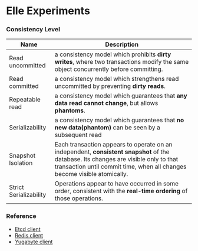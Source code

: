 # Elle Experiments 

### Consistency Level 

Name | Description | 
------------ | ------------ | 
Read uncommitted | a consistency model which prohibits **dirty writes**, where two transactions modify the same object concurrently before committing. | 
Read committed | a consistency model which strengthens read uncommitted by preventing **dirty reads**. | 
Repeatable read | a consistency model which guarantees that **any data read cannot change**, but allows **phantoms**. |
Serializability | a consistency model which  guarantees that **no new data(phantom)** can be seen by a subsequent read |
Snapshot Isolation | Each transaction appears to operate on an independent, **consistent snapshot** of the database. Its changes are visible only to that transaction until commit time, when all changes become visible atomically. | 
Strict Serializability | Operations appear to have occurred in some order, consistent with the **real-time ordering** of those operations. | 

### Reference 
- [Etcd client](https://github.com/aphyr/verschlimmbesserung)
- [Redis client](https://github.com/ptaoussanis/carmine)
- [Yugabyte client](https://github.com/yugabyte/cassaforte)

